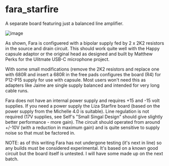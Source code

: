 # fara_starfire
A separate board featuring just a balanced line amplifier.

![image](https://github.com/user-attachments/assets/5837cacb-649c-49ef-ba9d-cafe50bbea5d)

As shown, Fara is configuered with a bipolar supply fed by 2 x 2K2 resistors in the source and drain circuit. This should work quite well with the Happy capsule adaptor or the original head as designed and built by Matthew Perks for the Ulitmate USB-C microphone project.

With some small modifications (remove the 2K2 resistors and replace one with 680R and insert a 680R in the free pads configures the board (R4) for P12-P15 supply for use with capsule. Most users won't need this as adapters like Jaime are single supply balanced and intended for very long cable runs.

Fara does not have an internal power supply and requires +15 and -15 volt supplies. If you need a power supply the Liza Starfire board (based on the power supply from the Michelle 4.0 is suitable). Line regulation is not required (17V supplies, see Self's "Small Singal Design" should give slightly better performance - more gain). The circuit should operated from around +/-10V (with a reduction in maximum gain) and is quite sensitive to supply noise so that must be factored in. 

NOTE: as of this writing Fara has not undergone testing (it's next in line) so any builds must be considered experimental. It's based on a known good circuit but the board itself is untested. I will have some made up on the next batch.
